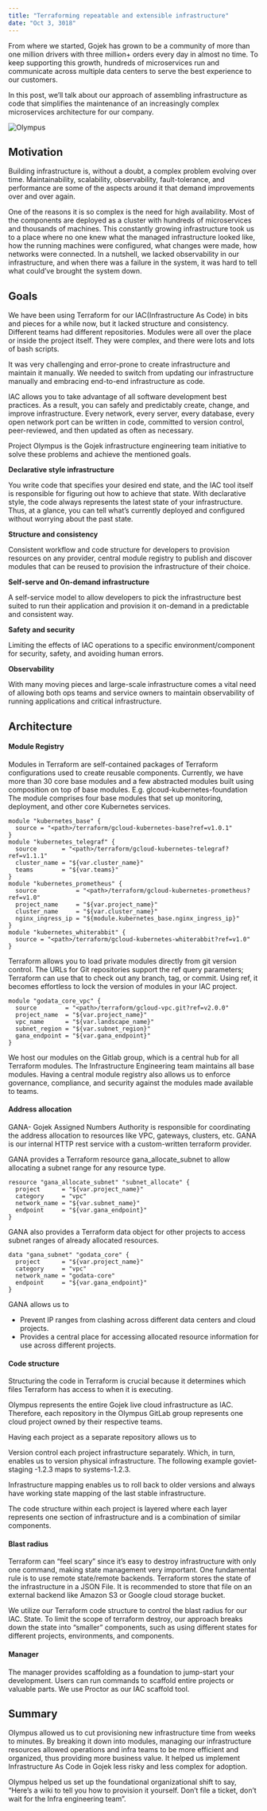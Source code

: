 ```yaml
---
title: "Terraforming repeatable and extensible infrastructure"
date: "Oct 3, 3018"
---
```


From where we started, Gojek has grown to be a community of more than one million drivers with three million+ orders every day in almost no time. To keep supporting this growth, hundreds of microservices run and communicate across multiple data centers to serve the best experience to our customers.

In this post, we’ll talk about our approach of assembling infrastructure as code that simplifies the maintenance of an increasingly complex microservices architecture for our company.

![Olympus](/img/olympus.png)

## Motivation

Building infrastructure is, without a doubt, a complex problem evolving over time. Maintainability, scalability, observability, fault-tolerance, and performance are some of the aspects around it that demand improvements over and over again.

One of the reasons it is so complex is the need for high availability. Most of the components are deployed as a cluster with hundreds of microservices and thousands of machines. This constantly growing infrastructure took us to a place where no one knew what the managed infrastructure looked like, how the running machines were configured, what changes were made, how networks were connected. In a nutshell, we lacked observability in our infrastructure, and when there was a failure in the system, it was hard to tell what could’ve brought the system down.

## Goals

We have been using Terraform for our IAC(Infrastructure As Code) in bits and pieces for a while now, but it lacked structure and consistency. Different teams had different repositories. Modules were all over the place or inside the project itself. They were complex, and there were lots and lots of bash scripts.

It was very challenging and error-prone to create infrastructure and maintain it manually. We needed to switch from updating our infrastructure manually and embracing end-to-end infrastructure as code.

IAC allows you to take advantage of all software development best practices. As a result, you can safely and predictably create, change, and improve infrastructure. Every network, every server, every database, every open network port can be written in code, committed to version control, peer-reviewed, and then updated as often as necessary.

Project Olympus is the Gojek infrastructure engineering team initiative to solve these problems and achieve the mentioned goals.

**Declarative style infrastructure**

You write code that specifies your desired end state, and the IAC tool itself is responsible for figuring out how to achieve that state. With declarative style, the code always represents the latest state of your infrastructure. Thus, at a glance, you can tell what’s currently deployed and configured without worrying about the past state.

**Structure and consistency**

Consistent workflow and code structure for developers to provision resources on any provider, central module registry to publish and discover modules that can be reused to provision the infrastructure of their choice.

**Self-serve and On-demand infrastructure**

A self-service model to allow developers to pick the infrastructure best suited to run their application and provision it on-demand in a predictable and consistent way.

**Safety and security**

Limiting the effects of IAC operations to a specific environment/component for security, safety, and avoiding human errors.

**Observability**

With many moving pieces and large-scale infrastructure comes a vital need of allowing both ops teams and service owners to maintain observability of running applications and critical infrastructure.

## Architecture

#### Module Registry

Modules in Terraform are self-contained packages of Terraform configurations used to create reusable components. Currently, we have more than 30 core base modules and a few abstracted modules built using composition on top of base modules. E.g. glcoud-kubernetes-foundation The module comprises four base modules that set up monitoring, deployment, and other core Kubernetes services.

```hcl
module "kubernetes_base" {
  source = "<path>/terraform/gcloud-kubernetes-base?ref=v1.0.1"
}
module "kubernetes_telegraf" {
  source       = "<path>/terraform/gcloud-kubernetes-telegraf?ref=v1.1.1"
  cluster_name = "${var.cluster_name}"
  teams        = "${var.teams}"
}
module "kubernetes_prometheus" {
  source           = "<path>/terraform/gcloud-kubernetes-prometheus?ref=v1.0"
  project_name     = "${var.project_name}"
  cluster_name     = "${var.cluster_name}"
  nginx_ingress_ip = "${module.kubernetes_base.nginx_ingress_ip}"
}
module "kubernetes_whiterabbit" {
  source = "<path>/terraform/gcloud-kubernetes-whiterabbit?ref=v1.0"
}
```

Terraform allows you to load private modules directly from git version control. The URLs for Git repositories support the ref query parameters; Terraform can use that to check out any branch, tag, or commit. Using ref, it becomes effortless to lock the version of modules in your IAC project.

```hcl
module "godata_core_vpc" {
  source        = "<path>/terraform/gcloud-vpc.git?ref=v2.0.0"
  project_name  = "${var.project_name}"
  vpc_name      = "${var.landscape_name}"
  subnet_region = "${var.subnet_region}"
  gana_endpoint = "${var.gana_endpoint}"
}
```

We host our modules on the Gitlab group, which is a central hub for all Terraform modules. The Infrastructure Engineering team maintains all base modules. Having a central module registry also allows us to enforce governance, compliance, and security against the modules made available to teams.

#### Address allocation

GANA- Gojek Assigned Numbers Authority is responsible for coordinating the address allocation to resources like VPC, gateways, clusters, etc. GANA is our internal HTTP rest service with a custom-written terraform provider.

GANA provides a Terraform resource gana_allocate_subnet to allow allocating a subnet range for any resource type.

```hcl
resource "gana_allocate_subnet" "subnet_allocate" {
  project      = "${var.project_name}"
  category     = "vpc"
  network_name = "${var.subnet_name}"
  endpoint     = "${var.gana_endpoint}"
}
```

GANA also provides a Terraform data object for other projects to access subnet ranges of already allocated resources.

```hcl
data "gana_subnet" "godata_core" {
  project      = "${var.project_name}"
  category     = "vpc"
  network_name = "godata-core"
  endpoint     = "${var.gana_endpoint}"
}
```

GANA allows us to

- Prevent IP ranges from clashing across different data centers and cloud projects.
- Provides a central place for accessing allocated resource information for use across different projects.

#### Code structure

Structuring the code in Terraform is crucial because it determines which files Terraform has access to when it is executing.

Olympus represents the entire Gojek live cloud infrastructure as IAC. Therefore, each repository in the Olympus GitLab group represents one cloud project owned by their respective teams.

Having each project as a separate repository allows us to

Version control each project infrastructure separately. Which, in turn, enables us to version physical infrastructure. The following example goviet-staging -1.2.3 maps to systems-1.2.3.

Infrastructure mapping enables us to roll back to older versions and always have working state mapping of the last stable infrastructure.

The code structure within each project is layered where each layer represents one section of infrastructure and is a combination of similar components.

#### Blast radius

Terraform can “feel scary” since it’s easy to destroy infrastructure with only one command, making state management very important. One fundamental rule is to use remote state/remote backends. Terraform stores the state of the infrastructure in a JSON File. It is recommended to store that file on an external backend like Amazon S3 or Google cloud storage bucket.

We utilize our Terraform code structure to control the blast radius for our IAC. State. To limit the scope of terraform destroy, our approach breaks down the state into “smaller” components, such as using different states for different projects, environments, and components.

#### Manager

The manager provides scaffolding as a foundation to jump-start your development. Users can run commands to scaffold entire projects or valuable parts. We use Proctor as our IAC scaffold tool.

## Summary

Olympus allowed us to cut provisioning new infrastructure time from weeks to minutes. By breaking it down into modules, managing our infrastructure resources allowed operations and infra teams to be more efficient and organized, thus providing more business value. It helped us implement Infrastructure As Code in Gojek less risky and less complex for adoption.

Olympus helped us set up the foundational organizational shift to say, “Here’s a wiki to tell you how to provision it yourself. Don’t file a ticket, don’t wait for the Infra engineering team”.
